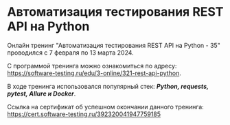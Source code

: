 # Автоматизация тестирования REST API на Python

Онлайн тренинг "Автоматизация тестирования REST API на Python - 35" проводился с 7 февраля по 13 марта 2024.  

С программой тренинга можно ознакомиться по адресу: https://software-testing.ru/edu/3-online/321-rest-api-python.  

В ходе тренинга использовался популярный стек: ***Python, requests, pytest, Allure и Docker***.  

Ссылка на сертификат об успешном окончании данного тренинга: https://cert.software-testing.ru/392320041947759185  
